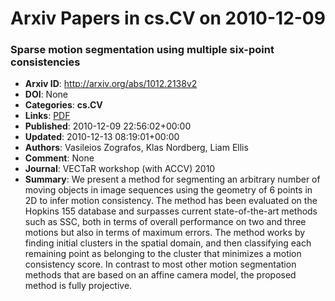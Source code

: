 # Arxiv Papers in cs.CV on 2010-12-09
### Sparse motion segmentation using multiple six-point consistencies
- **Arxiv ID**: http://arxiv.org/abs/1012.2138v2
- **DOI**: None
- **Categories**: **cs.CV**
- **Links**: [PDF](http://arxiv.org/pdf/1012.2138v2)
- **Published**: 2010-12-09 22:56:02+00:00
- **Updated**: 2010-12-13 08:19:01+00:00
- **Authors**: Vasileios Zografos, Klas Nordberg, Liam Ellis
- **Comment**: None
- **Journal**: VECTaR workshop (with ACCV) 2010
- **Summary**: We present a method for segmenting an arbitrary number of moving objects in image sequences using the geometry of 6 points in 2D to infer motion consistency. The method has been evaluated on the Hopkins 155 database and surpasses current state-of-the-art methods such as SSC, both in terms of overall performance on two and three motions but also in terms of maximum errors. The method works by finding initial clusters in the spatial domain, and then classifying each remaining point as belonging to the cluster that minimizes a motion consistency score. In contrast to most other motion segmentation methods that are based on an affine camera model, the proposed method is fully projective.




